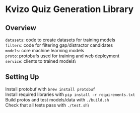 # Kvizo Quiz Generation Library

## Overview

`datasets`: code to create datasets for training models\
`filters`: code for filtering gap/distractor candidates\
`models`: core machine learning models\
`proto`: protobufs used for training and web deployment\
`service`: clients to trained models\

## Setting Up
Install protobuf with `brew install protobuf`\
Install required libraries with `pip install -r requirements.txt`\
Build protos and test models/data with `./build.sh`\
Check that all tests pass with `./test.sh`\
